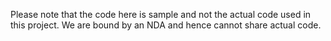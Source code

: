 Please note that the code here is sample and not the actual code used in this project.
We are bound by an NDA and hence cannot share actual code.